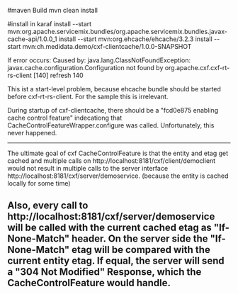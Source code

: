 #maven Build
mvn clean install

#install in karaf
install --start mvn:org.apache.servicemix.bundles/org.apache.servicemix.bundles.javax-cache-api/1.0.0_1
install --start mvn:org.ehcache/ehcache/3.2.3
install --start mvn:ch.medidata.demo/cxf-clientcache/1.0.0-SNAPSHOT

If error occurs: Caused by: java.lang.ClassNotFoundException: javax.cache.configuration.Configuration not found by org.apache.cxf.cxf-rt-rs-client [140]
refresh 140

This ist a start-level problem, because ehcache bundle should be started before cxf-rt-rs-client. For the sample this is irrelevant.

During startup of cxf-clientcache, there should be a "fcd0e875 enabling cache control feature" indecationg that CacheControlFeatureWrapper.configure was called.
Unfortunately, this never happened.

------------------------------------------------------------------------------------------------------------------------------------------------------------------------
The ultimate goal of cxf CacheControlFeature is that the entity and etag get cached and multiple calls on
http://localhost:8181/cxf/client/democlient
would not result in multiple calls to the server interface
http://localhost:8181/cxf/server/demoservice. (because the entity is cached locally for some time)

Also,  every call to http://localhost:8181/cxf/server/demoservice will be called with the current cached etag as "If-None-Match" header.
On the server side the "If-None-Match" etag will be compared with the current entity etag. If equal, the server will send a "304 Not Modified" Response,
which the CacheControlFeature would handle.
------------------------------------------------------------------------------------------------------------------------------------------------------------------------
